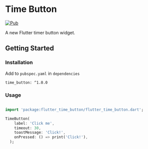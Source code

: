 # Time Button
[![Pub](https://img.shields.io/pub/v/flutter_time_button?include_prereleases)](https://pub.dev/packages/flutter_time_button)

A new Flutter timer button widget. 

## Getting Started

### Installation
Add to `pubspec.yaml` in `dependencies`

```
time_button: ^1.0.0
```

### Usage

```dart

import 'package:flutter_time_button/flutter_time_button.dart';

TimeButton(
    label: 'Click me',
    timeout: 30,
    toastMessage: 'Click!',
    onPressed: () => print('Click!'),
  );
```

